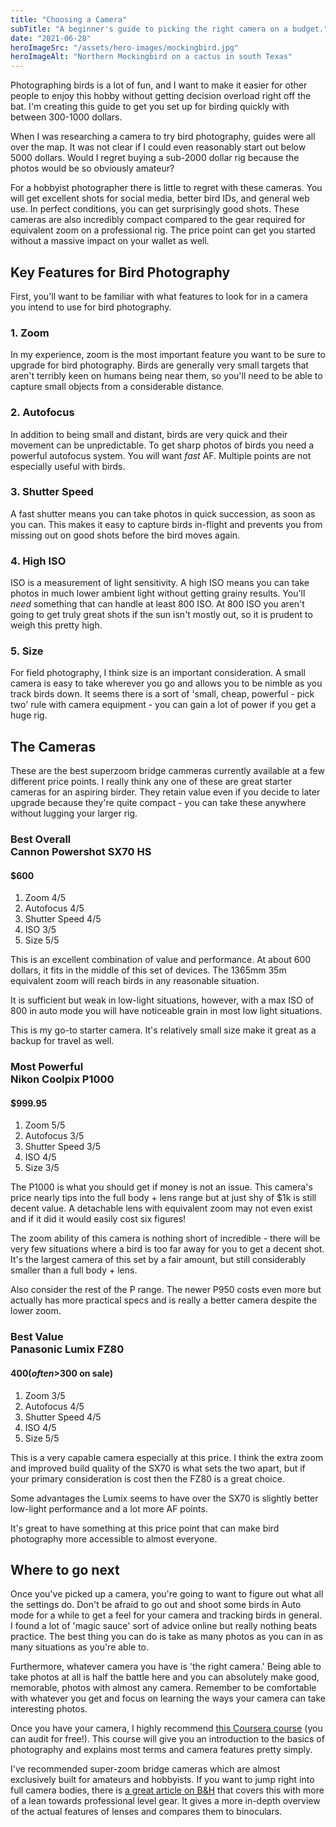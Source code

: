 ```yaml
---
title: "Choosing a Camera"
subTitle: "A beginner's guide to picking the right camera on a budget."
date: "2021-06-28"
heroImageSrc: "/assets/hero-images/mockingbird.jpg"
heroImageAlt: "Northern Mockingbird on a cactus in south Texas"
---
```


Photographing birds is a lot of fun, and I want to make it easier for other people to enjoy this hobby 
without getting decision overload right off the bat. I'm creating this guide to get you set up for birding quickly 
with between 300-1000 dollars.

When I was researching a camera to try bird photography, guides were all over the map. It was not clear if I could even
reasonably start out below 5000 dollars. Would I regret buying a sub-2000 dollar rig because the photos would be so
obviously amateur?

For a hobbyist photographer there is little to regret with these cameras.
You will get excellent shots for social media, better bird IDs, and general web use. In perfect conditions, you can get surprisingly
good shots. These cameras are also incredibly compact compared to the gear required for equivalent zoom on a professional 
rig. The price point can get you started without a massive impact on your wallet as well.

## Key Features for Bird Photography

First, you'll want to be familiar with what features to look for in a camera you intend to use for bird photography.

### 1. Zoom
In my experience, zoom is the most important feature you want to be sure to upgrade for bird photography.
Birds are generally very small targets that aren't terribly keen on humans being near them,
so you'll need to be able to capture small objects from a considerable distance.

### 2. Autofocus
In addition to being small and distant, birds are very quick and their movement can be unpredictable. To get sharp photos
of birds you need a powerful autofocus system. You will want *fast* AF. Multiple points are not especially useful with birds.

### 3. Shutter Speed
A fast shutter means you can take photos in quick succession, as soon as you can. This makes it easy to capture birds in-flight and prevents
you from missing out on good shots before the bird moves again.

### 4. High ISO
ISO is a measurement of light sensitivity. A high ISO means you can take photos in much lower ambient light without
getting grainy results. You'll *need* something that can handle at least 800 ISO. At 800 ISO you aren't going to get
truly great shots if the sun isn't mostly out, so it is prudent to weigh this pretty high.

### 5. Size
For field photography, I think size is an important consideration. A small camera is easy to take wherever you go and allows
you to be nimble as you track birds down. It seems there is a sort of 'small, cheap, powerful - pick two' rule with camera
equipment - you can gain a lot of power if you get a huge rig.

## The Cameras

These are the best superzoom bridge cammeras currently available at a few different price points. I really think any one
of these are great starter cameras for an aspiring birder. They retain value even if you decide to later upgrade because 
they're quite compact - you can take these anywhere without lugging your larger rig.

### Best Overall <br/> Cannon Powershot SX70 HS

#### $600
1. Zoom 4/5
2. Autofocus 4/5
3. Shutter Speed 4/5
4. ISO 3/5
5. Size 5/5


This is an excellent combination of value and performance. At about 600 dollars, it fits in the middle of this set of
devices. The 1365mm 35m equivalent zoom will reach birds in any reasonable situation.

It is sufficient but weak in low-light situations, however, with a max ISO of 800 in auto mode you will have noticeable
grain in most low light situations.

This is my go-to starter camera. It's relatively small size make it great as a backup for travel as well.

### Most Powerful <br/> Nikon Coolpix P1000

#### $999.95
1. Zoom 5/5
3. Autofocus 3/5
4. Shutter Speed 3/5
2. ISO 4/5
5. Size 3/5


The P1000 is what you should get if money is not an issue. This camera's price nearly tips into the full body + lens range
but at just shy of $1k is still decent value. A detachable lens with equivalent zoom may not even exist and if it did it
would easily cost six figures!

The zoom ability of this camera is nothing short of incredible - there will be very few situations where a bird is too
far away for you to get a decent shot. It's the largest camera of this set by a fair amount, but still considerably smaller
than a full body + lens.

Also consider the rest of the P range. The newer P950 costs even more but actually has more practical specs and is really 
a better camera despite the lower zoom.

### Best Value <br/> Panasonic Lumix FZ80

#### $400 (often >$300 on sale)
1. Zoom 3/5
3. Autofocus 4/5
4. Shutter Speed 4/5
2. ISO 4/5
5. Size 5/5


This is a very capable camera especially at this price. I think the extra zoom and improved build quality
of the SX70 is what sets the two apart, but if your primary consideration is cost then the FZ80 is a great choice.

Some advantages the Lumix seems to have over the SX70 is slightly better low-light performance and a lot more AF points.

It's great to have something at this price point that can make bird photography more accessible to almost everyone.

## Where to go next

Once you've picked up a camera, you're going to want to figure out what all the settings do. Don't be afraid to go out
and shoot some birds in Auto mode for a while to get a feel for your camera and tracking birds in general. I found a lot
of 'magic sauce' sort of advice online but really nothing beats practice. The best thing you can do is take
as many photos as you can in as many situations as you're able to.

Furthermore, whatever camera you have is 'the right camera.' Being able to take photos at all is half the battle here
and you can absolutely make good, memorable, photos with almost any camera. Remember to be comfortable with whatever you get
and focus on learning the ways your camera can take interesting photos.

Once you have your camera, I highly recommend
[this Coursera course](https://www.coursera.org/learn/exposure-photography) (you can audit for free!). This course
will give you an introduction to the basics of photography and explains most terms and camera features pretty simply.

I've recommended super-zoom bridge cameras which are almost exclusively built for amateurs and hobbyists. 
If you want to jump right into full camera bodies, there is [a great article on
B&H](https://www.bhphotovideo.com/explora/photography/tips-and-solutions/guide-birding-long-lenses) that covers this with
more of a lean towards professional level gear. It gives a more in-depth overview of the actual features of lenses
and compares them to binoculars.


